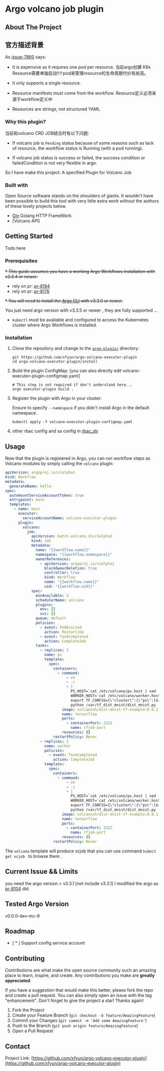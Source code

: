 # Argo volcano job plugin
## About The Project
## 官方描述背景

As  [issue-7860](https://github.com/argoproj/argo-workflows/issues/7860) says:

* It is expensive as it requires one pod per resource.
  当前argo创建 K8s Resource需要单独启动1个pod来管理resource的生命周期代价有些高。

* It only supports a single resource.

* Resource manifests must come from the workflow.
  Resource定义必须来源于workflow定义中

* Resources are strings, not structured YAML

### Why this plugin?

当前和volcano CRD JOB结合时有以下问题:

* If volcano job is `Pending` status because of some reasons such as lack of resource, the
  workflow status is Running (with a pod running).

* If volcano job status is success or failed, the success condition  or failedCondition is not
  very flexible in argo.

So I have make this project:
A specified Plugin for Volcano Job

### Built with

Open Source software stands on the shoulders of giants. It wouldn't have been possible to build this tool with very little extra work without the authors of these lovely projects below.

* [Gin](https://github.com/gin-gonic/gin) Golang HTTP FrameWork
* [Volcano API]


## Getting Started

Todo here


### Prerequisites

~~* This guide assumes you have a working Argo Workflows installation with v3.3.4 or newer.~~
* rely on pr: [pr-8194](https://github.com/argoproj/argo-workflows/pull/8194)
*  rely on pr: [pr-8176](https://github.com/argoproj/argo-workflows/pull/8176)
    
~~* You will need to install the [Argo CLI](https://argoproj.github.io/argo-workflows/cli/) with v3.3.0 or newer.~~

You just need argo version with v3.3.5 or newer , they are fully supported ...

* `kubectl` must be available and configured to access the Kubernetes cluster where Argo Workflows is installed.

### Installation

1. Clone the repository and change to the [`argo-plugin/`](argo-plugin/) directory:

   ```shell
   git https://github.com/xfyun/argo-volcano-executor-plugin
   cd argo-volcano-executor-plugin/install
   ```

2. Build the plugin ConfigMap: [you can also directly edit volcano-executor-plugin-configmap.yaml]
   
   ```shell
   # This step is not required if don't understand here...
   argo executor-plugin build .
   ```

3. Register the plugin with Argo in your cluster:

   Ensure to specify `--namespace` if you didn't install Argo in the default namespace.

   ```shell
   kubectl apply -f volcano-executor-plugin-configmap.yaml
   ```

4. other rbac config and sa config  in  [rbac_dir](install/rbac)

## Usage

Now that the plugin is registered in Argo, you can run workflow steps as Volcano modules by simply calling the `volcano` plugin:

```yaml
apiVersion: argoproj.io/v1alpha1
kind: Workflow
metadata:
  generateName: hello-
spec:
  automountServiceAccountToken: true
  entrypoint: main
  templates:
    - name: main
      executor:
        serviceAccountName: volcano-executor-plugin
      plugin:
        volcano:
          job:
            apiVersion: batch.volcano.sh/v1alpha1
            kind: Job
            metadata:
              name: "{{workflow.name}}"
              namespace: "{{workflow.namespace}}"
              ownerReferences:
                - apiVersion: argoproj.io/v1alpha1
                  blockOwnerDeletion: true
                  controller: true
                  kind: Workflow
                  name: "{{workflow.name}}"
                  uid: "{{workflow.uid}}"
            spec:
              minAvailable: 3
              schedulerName: volcano
              plugins:
                env: []
                svc: []
              queue: default
              policies:
                - event: PodEvicted
                  action: RestartJob
                - event: TaskCompleted
                  action: CompleteJob
              tasks:
                - replicas: 1
                  name: ps
                  template:
                    spec:
                      containers:
                        - command:
                            - sh
                            - -c
                            - |
                              PS_HOST=`cat /etc/volcano/ps.host | sed 's/$/&:2222/g' | sed 's/^/"/;s/$/"/' | tr "\n" ","`;
                              WORKER_HOST=`cat /etc/volcano/worker.host | sed 's/$/&:2222/g' | sed 's/^/"/;s/$/"/' | tr "\n" ","`;
                              export TF_CONFIG={\"cluster\":{\"ps\":[${PS_HOST}],\"worker\":[${WORKER_HOST}]},\"task\":{\"type\":\"ps\",\"index\":${VK_TASK_INDEX}},\"environment\":\"cloud\"};
                              python /var/tf_dist_mnist/dist_mnist.py
                          image: volcanosh/dist-mnist-tf-example:0.0.1
                          name: tensorflow
                          ports:
                            - containerPort: 2222
                              name: tfjob-port
                          resources: {}
                      restartPolicy: Never
                - replicas: 2
                  name: worker
                  policies:
                    - event: TaskCompleted
                      action: CompleteJob
                  template:
                    spec:
                      containers:
                        - command:
                            - sh
                            - -c
                            - |
                              PS_HOST=`cat /etc/volcano/ps.host | sed 's/$/&:2222/g' | sed 's/^/"/;s/$/"/' | tr "\n" ","`;
                              WORKER_HOST=`cat /etc/volcano/worker.host | sed 's/$/&:2222/g' | sed 's/^/"/;s/$/"/' | tr "\n" ","`;
                              export TF_CONFIG={\"cluster\":{\"ps\":[${PS_HOST}],\"worker\":[${WORKER_HOST}]},\"task\":{\"type\":\"worker\",\"index\":${VK_TASK_INDEX}},\"environment\":\"cloud\"};
                              python /var/tf_dist_mnist/dist_mnist.py
                          image: volcanosh/dist-mnist-tf-example:0.0.1
                          name: tensorflow
                          ports:
                            - containerPort: 2222
                              name: tfjob-port
                          resources: {}
                      restartPolicy: Never
```

The `volcano` template will produce vcjob that you can use command `kubect get vcjob ` to browse them .

## Current Issue && Limits

you need the argo version > v3.3.1 [not include v3.3.1]
I modified the argo as [pr-8104](https://github.com/argoproj/argo-workflows/pull/8104) did.



## Tested Argo Version

v0.0.0-dev-mc-9


## Roadmap

- [ * ] Support config service account


## Contributing

Contributions are what make the open source community such an amazing place to learn, inspire, and create. Any contributions you make are **greatly appreciated**.

If you have a suggestion that would make this better, please fork the repo and create a pull request. You can also simply open an issue with the tag "enhancement".
Don't forget to give the project a star! Thanks again!

1. Fork the Project
2. Create your Feature Branch (`git checkout -b feature/AmazingFeature`)
3. Commit your Changes (`git commit -m 'Add some AmazingFeature'`)
4. Push to the Branch (`git push origin feature/AmazingFeature`)
5. Open a Pull Request


## Contact

Project Link: [https://github.com/xfyun/argo-volcano-executor-plugin](https://github.com/xfyun/argo-volcano-executor-plugin)

